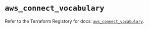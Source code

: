 # `aws_connect_vocabulary`

Refer to the Terraform Registory for docs: [`aws_connect_vocabulary`](https://registry.terraform.io/providers/hashicorp/aws/5.16.1/docs/resources/connect_vocabulary).
